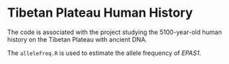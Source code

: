 # Tibetan Plateau Human History
The code is associated with the project studying the 5100-year-old human history on the Tibetan Plateau with ancient DNA.

The `allelefreq.R` is used to estimate the allele frequency of _EPAS1_.
